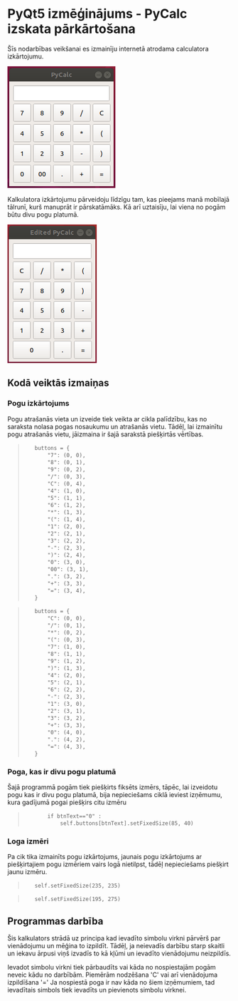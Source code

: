 # PyQt5 izmēģinājums - PyCalc izskata pārkārtošana

Šīs nodarbības veikšanai es izmainīju internetā atrodama calculatora izkārtojumu.

![PyCalc Piemērs](piemers.png)

Kalkulatora izkārtojumu pārveidoju līdzīgu tam, kas pieejams manā mobīlajā tālrunī, kurš manuprāt ir pārskatāmāks.
Kā arī uztaisīju, lai viena no pogām būtu divu pogu platumā.

![Edited PyCalc](calc.png)

## Kodā veiktās izmaiņas

### Pogu izkārtojums

Pogu atrašanās vieta un izveide tiek veikta ar cikla palīdzību, kas no saraksta nolasa pogas nosaukumu un atrašanās vietu.
Tādēļ, lai izmainītu pogu atrašanās vietu, jāizmaina ir šajā sarakstā piešķirtās vērtības.

>        buttons = {
>            "7": (0, 0),
>            "8": (0, 1),
>            "9": (0, 2),
>            "/": (0, 3),
>            "C": (0, 4),
>            "4": (1, 0),
>            "5": (1, 1),
>            "6": (1, 2),
>            "*": (1, 3),
>            "(": (1, 4),
>            "1": (2, 0),
>            "2": (2, 1),
>            "3": (2, 2),
>            "-": (2, 3),
>            ")": (2, 4),
>            "0": (3, 0),
>            "00": (3, 1),
>            ".": (3, 2),
>            "+": (3, 3),
>            "=": (3, 4),
>        }

>        buttons = {
>            "C": (0, 0),
>            "/": (0, 1),
>            "*": (0, 2),
>            "(": (0, 3),
>            "7": (1, 0),
>            "8": (1, 1),
>            "9": (1, 2),
>            ")": (1, 3),
>            "4": (2, 0),
>            "5": (2, 1),
>            "6": (2, 2),
>            "-": (2, 3),
>            "1": (3, 0),
>            "2": (3, 1),
>            "3": (3, 2),
>            "+": (3, 3),
>            "0": (4, 0),
>            ".": (4, 2),
>            "=": (4, 3),
>        }

### Poga, kas ir divu pogu platumā

Šajā programmā pogām tiek piešķirts fiksēts izmērs, tāpēc, lai izveidotu pogu kas ir divu pogu platumā, bija nepieciešams ciklā ieviest izņēmumu, kura gadījumā pogai piešķirs citu izmēru

>            if btnText=="0" :
>                self.buttons[btnText].setFixedSize(85, 40)

### Loga izmēri

Pa cik tika izmainīts pogu izkārtojums, jaunais pogu izkārtojums ar piešķirtajiem pogu izmēriem vairs logā nietilpst, tādēļ nepieciešams piešķirt jaunu izmēru.

>        self.setFixedSize(235, 235)

>        self.setFixedSize(195, 275)

## Programmas darbība

Šis kalkulators strādā uz principa kad ievadīto simbolu virkni pārvērš par vienādojumu un mēģina to izpildīt.
Tādēļ, ja neievadīs darbību starp skaitli un iekavu ārpusi viņš izvadīs to kā kļūmi un ievadīto vienādojumu neizpildīs.

Ievadot simbolu virkni tiek pārbaudīts vai kāda no nospiestajām pogām neveic kādu no darbībām.
Piemērām nodzēšana 'C' vai arī vienādojuma izpildīšana '='
Ja nospiestā poga ir nav kāda no šiem izņēmumiem, tad ievadītais simbols tiek ievadīts un pievienots simbolu virknei.


